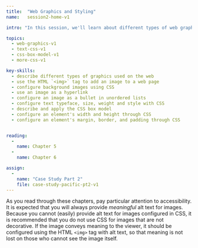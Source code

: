 ```yaml
---
title:  "Web Graphics and Styling"
name:   session2-home-v1

intro: "In this session, we'll learn about different types of web graphics and how to include them in a web page."

topics:
  - web-graphics-v1
  - text-css-v1
  - css-box-model-v1
  - more-css-v1

key-skills:
  - describe different types of graphics used on the web
  - use the HTML `<img>` tag to add an image to a web page
  - configure background images using CSS
  - use an image as a hyperlink
  - configure an image as a bullet in unordered lists
  - configure text typeface, size, weight and style with CSS
  - describe and apply the CSS box model
  - configure an element's width and height through CSS
  - configure an element's margin, border, and padding through CSS


reading:
  -
    name: Chapter 5
  -
    name: Chapter 6

assign:
  -
    name: "Case Study Part 2"
    file: case-study-pacific-pt2-v1
---
```


As you read through these chapters, pay particular attention to accessibility.  It is expected that you will always provide *meaningful* alt text for images.  Because you cannot (easily) provide alt text for images configured in CSS, it is recommended that you do not use CSS for images that are not decorative.  If the image conveys meaning to the viewer, it should be configured using the HTML `<img>` tag with alt text, so that meaning is not lost on those who cannot see the image itself.
